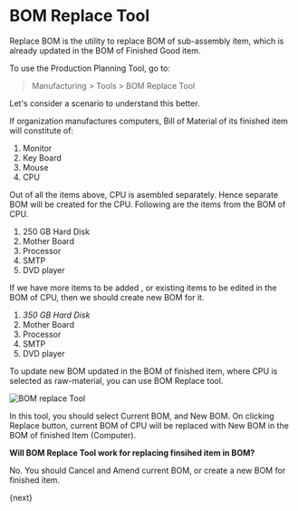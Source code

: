 # BOM Replace Tool

Replace BOM is the utility to replace BOM of sub-assembly item, which is already updated in the BOM of Finished Good item.

To use the Production Planning Tool, go to:

> Manufacturing > Tools > BOM Replace Tool

Let's consider a scenario to understand this better.

If organization manufactures computers, Bill of Material of its finished item will constitute of:

1. Monitor
1. Key Board
1. Mouse
1. CPU

Out of all the items above, CPU is asembled separately. Hence separate BOM will be created for the CPU. Following are the items from the BOM of CPU.

1. 250 GB Hard Disk
1. Mother Board
1. Processor
1. SMTP
1. DVD player

If we have more items to be added , or existing items to be edited in the BOM of CPU, then we should create new BOM for it.

1. _350 GB Hard Disk_
1. Mother Board
1. Processor
1. SMTP
1. DVD player

To update new BOM updated in the BOM of finished item, where CPU is selected as raw-material, you can use BOM Replace tool.

<img class="screenshot" alt="BOM replace Tool" src="{{docs_base_url}}/assets/img/manufacturing/bom-replace-tool.png">

In this tool, you should select Current BOM, and New BOM. On clicking Replace button, current BOM of CPU will be replaced with New BOM in the BOM of finished Item (Computer).

**Will BOM Replace Tool work for replacing finsihed item in BOM?**

No. You should Cancel and Amend current BOM, or create a new BOM for finished item.

{next}
